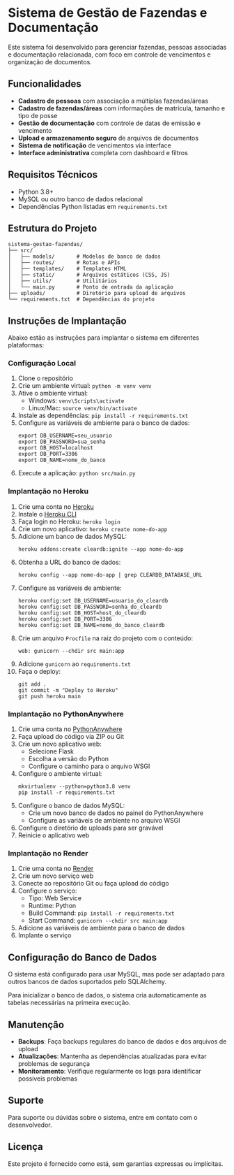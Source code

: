 # Sistema de Gestão de Fazendas e Documentação

Este sistema foi desenvolvido para gerenciar fazendas, pessoas associadas e documentação relacionada, com foco em controle de vencimentos e organização de documentos.

## Funcionalidades

- **Cadastro de pessoas** com associação a múltiplas fazendas/áreas
- **Cadastro de fazendas/áreas** com informações de matrícula, tamanho e tipo de posse
- **Gestão de documentação** com controle de datas de emissão e vencimento
- **Upload e armazenamento seguro** de arquivos de documentos
- **Sistema de notificação** de vencimentos via interface
- **Interface administrativa** completa com dashboard e filtros

## Requisitos Técnicos

- Python 3.8+
- MySQL ou outro banco de dados relacional
- Dependências Python listadas em `requirements.txt`

## Estrutura do Projeto

```
sistema-gestao-fazendas/
├── src/
│   ├── models/       # Modelos de banco de dados
│   ├── routes/       # Rotas e APIs
│   ├── templates/    # Templates HTML
│   ├── static/       # Arquivos estáticos (CSS, JS)
│   ├── utils/        # Utilitários
│   └── main.py       # Ponto de entrada da aplicação
├── uploads/          # Diretório para upload de arquivos
└── requirements.txt  # Dependências do projeto
```

## Instruções de Implantação

Abaixo estão as instruções para implantar o sistema em diferentes plataformas:

### Configuração Local

1. Clone o repositório
2. Crie um ambiente virtual: `python -m venv venv`
3. Ative o ambiente virtual:
   - Windows: `venv\Scripts\activate`
   - Linux/Mac: `source venv/bin/activate`
4. Instale as dependências: `pip install -r requirements.txt`
5. Configure as variáveis de ambiente para o banco de dados:
   ```
   export DB_USERNAME=seu_usuario
   export DB_PASSWORD=sua_senha
   export DB_HOST=localhost
   export DB_PORT=3306
   export DB_NAME=nome_do_banco
   ```
6. Execute a aplicação: `python src/main.py`

### Implantação no Heroku

1. Crie uma conta no [Heroku](https://heroku.com/)
2. Instale o [Heroku CLI](https://devcenter.heroku.com/articles/heroku-cli)
3. Faça login no Heroku: `heroku login`
4. Crie um novo aplicativo: `heroku create nome-do-app`
5. Adicione um banco de dados MySQL:
   ```
   heroku addons:create cleardb:ignite --app nome-do-app
   ```
6. Obtenha a URL do banco de dados:
   ```
   heroku config --app nome-do-app | grep CLEARDB_DATABASE_URL
   ```
7. Configure as variáveis de ambiente:
   ```
   heroku config:set DB_USERNAME=usuario_do_cleardb
   heroku config:set DB_PASSWORD=senha_do_cleardb
   heroku config:set DB_HOST=host_do_cleardb
   heroku config:set DB_PORT=3306
   heroku config:set DB_NAME=nome_do_banco_cleardb
   ```
8. Crie um arquivo `Procfile` na raiz do projeto com o conteúdo:
   ```
   web: gunicorn --chdir src main:app
   ```
9. Adicione `gunicorn` ao `requirements.txt`
10. Faça o deploy:
    ```
    git add .
    git commit -m "Deploy to Heroku"
    git push heroku main
    ```

### Implantação no PythonAnywhere

1. Crie uma conta no [PythonAnywhere](https://www.pythonanywhere.com/)
2. Faça upload do código via ZIP ou Git
3. Crie um novo aplicativo web:
   - Selecione Flask
   - Escolha a versão do Python
   - Configure o caminho para o arquivo WSGI
4. Configure o ambiente virtual:
   ```
   mkvirtualenv --python=python3.8 venv
   pip install -r requirements.txt
   ```
5. Configure o banco de dados MySQL:
   - Crie um novo banco de dados no painel do PythonAnywhere
   - Configure as variáveis de ambiente no arquivo WSGI
6. Configure o diretório de uploads para ser gravável
7. Reinicie o aplicativo web

### Implantação no Render

1. Crie uma conta no [Render](https://render.com/)
2. Crie um novo serviço web
3. Conecte ao repositório Git ou faça upload do código
4. Configure o serviço:
   - Tipo: Web Service
   - Runtime: Python
   - Build Command: `pip install -r requirements.txt`
   - Start Command: `gunicorn --chdir src main:app`
5. Adicione as variáveis de ambiente para o banco de dados
6. Implante o serviço

## Configuração do Banco de Dados

O sistema está configurado para usar MySQL, mas pode ser adaptado para outros bancos de dados suportados pelo SQLAlchemy.

Para inicializar o banco de dados, o sistema cria automaticamente as tabelas necessárias na primeira execução.

## Manutenção

- **Backups**: Faça backups regulares do banco de dados e dos arquivos de upload
- **Atualizações**: Mantenha as dependências atualizadas para evitar problemas de segurança
- **Monitoramento**: Verifique regularmente os logs para identificar possíveis problemas

## Suporte

Para suporte ou dúvidas sobre o sistema, entre em contato com o desenvolvedor.

## Licença

Este projeto é fornecido como está, sem garantias expressas ou implícitas.
